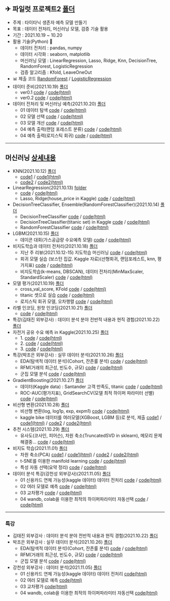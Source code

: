 ## ✈ 파일럿 프로젝트2 [폴더](https://github.com/kbjung/LikeLion_13th_DataCourse/tree/main/codeclass/05_merchine_learning/2021.10.20(pilot_project))
  + 주제 : 타이타닉 생존자 예측 모델 만들기
  + 목표 : 데이터 전처리, 머신러닝 모델, 검증 기술 활용
  + 기간 : 2021.10.19 ~ 10.20
  + 활용 기술(Python) 🔧
    - 데이터 전처리 : pandas, numpy
    - 데이터 시각화 : seaborn, matplotlib
    - 머신러닝 모델 : LinearRegression, Lasso, Ridge, Knn, DecisionTree, RandomForest, LogisticRegression
    - 검증 알고리즘 : Kfold, LeaveOneOut
  + 📊 제출 코드 [RandomForest](https://kbjung.github.io/LikeLion_13th_DataCourse/codeclass/05_merchine_learning/2021.10.20(pilot_project)/2021.10.20-pilot_project_04_예측_출력_(rf_c)(titanic).html) / [LogisticRegression](https://kbjung.github.io/LikeLion_13th_DataCourse/codeclass/05_merchine_learning/2021.10.20(pilot_project)/2021.10.20-pilot_project_04_예측_출력_(lg_c)(titanic).html)
  + 데이터 준비(2021.10.19) [폴더](https://github.com/kbjung/LikeLion_13th_DataCourse/tree/main/codeclass/05_merchine_learning/2021.10.19(pilot_project_%EC%A4%80%EB%B9%84))
    - ver0.1 [code](https://github.com/kbjung/LikeLion_13th_DataCourse/blob/main/codeclass/05_merchine_learning/2021.10.19(pilot_project_%EC%A4%80%EB%B9%84)/2021.10.19-pilot_project_%EC%A4%80%EB%B9%84ver0.1(titanic).ipynb) / [code(html)](https://kbjung.github.io/LikeLion_13th_DataCourse/codeclass/05_merchine_learning/2021.10.19(pilot_project_준비)/2021.10.19-pilot_project_준비ver0.1(titanic).html)
    - ver0.2 [code](https://github.com/kbjung/LikeLion_13th_DataCourse/blob/main/codeclass/05_merchine_learning/2021.10.19(pilot_project_%EC%A4%80%EB%B9%84)/2021.10.19-pilot_project_%EC%A4%80%EB%B9%84ver0.2(titanic).ipynb) / [code(html)](https://kbjung.github.io/LikeLion_13th_DataCourse/codeclass/05_merchine_learning/2021.10.19(pilot_project_준비)/2021.10.19-pilot_project_준비ver0.2(titanic).html)
  + 데이터 전처리 및 머신러닝 예측(2021.10.20) [폴더](https://github.com/kbjung/LikeLion_13th_DataCourse/tree/main/codeclass/05_merchine_learning/2021.10.20(pilot_project))
    - 01 데이터 탐색 [code](https://github.com/kbjung/LikeLion_13th_DataCourse/blob/main/codeclass/05_merchine_learning/2021.10.20(pilot_project)/2021.10.20-pilot_project_01_%EB%8D%B0%EC%9D%B4%ED%84%B0_%ED%83%90%EC%83%89(titanic).ipynb) / [code(html)](https://kbjung.github.io/LikeLion_13th_DataCourse/codeclass/05_merchine_learning/2021.10.20(pilot_project)/2021.10.20-pilot_project_01_데이터_탐색(titanic).html)
    - 02 모델 선택 [code](https://github.com/kbjung/LikeLion_13th_DataCourse/blob/main/codeclass/05_merchine_learning/2021.10.20(pilot_project)/2021.10.20-pilot_project_02_%EB%AA%A8%EB%8D%B8_%EC%84%A0%ED%83%9D(titanic).ipynb) / [code(html)](https://kbjung.github.io/LikeLion_13th_DataCourse/codeclass/05_merchine_learning/2021.10.20(pilot_project)/2021.10.20-pilot_project_02_모델_선택(titanic).html)
    - 03 모델 개선 [code](https://github.com/kbjung/LikeLion_13th_DataCourse/blob/main/codeclass/05_merchine_learning/2021.10.20(pilot_project)/2021.10.20-pilot_project_03_%EB%AA%A8%EB%8D%B8_%EA%B0%9C%EC%84%A0(titanic).ipynb) / [code(html)](https://kbjung.github.io/LikeLion_13th_DataCourse/codeclass/05_merchine_learning/2021.10.20(pilot_project)/2021.10.20-pilot_project_03_모델_개선(titanic).html)
    - 04 예측 출력(랜덤 포레스트 분류) [code](https://github.com/kbjung/LikeLion_13th_DataCourse/blob/main/codeclass/05_merchine_learning/2021.10.20(pilot_project)/2021.10.20-pilot_project_04_%EC%98%88%EC%B8%A1_%EC%B6%9C%EB%A0%A5_(rf_c)(titanic).ipynb) / [code(html)](https://kbjung.github.io/LikeLion_13th_DataCourse/codeclass/05_merchine_learning/2021.10.20(pilot_project)/2021.10.20-pilot_project_04_예측_출력_(rf_c)(titanic).html)
    - 04 예측 출력(로지스틱 회귀) [code](https://github.com/kbjung/LikeLion_13th_DataCourse/blob/main/codeclass/05_merchine_learning/2021.10.20(pilot_project)/2021.10.20-pilot_project_04_%EC%98%88%EC%B8%A1_%EC%B6%9C%EB%A0%A5_(lg_c)(titanic).ipynb) / [code(html)](https://kbjung.github.io/LikeLion_13th_DataCourse/codeclass/05_merchine_learning/2021.10.20(pilot_project)/2021.10.20-pilot_project_04_예측_출력_(lg_c)(titanic).html)

---

## 머신러닝 [상세내용](https://github.com/kbjung/LikeLion_13th_DataCourse/tree/main/codeclass/05_merchine_learning)
  + KNN(2021.10.12) [폴더](https://github.com/kbjung/LikeLion_13th_DataCourse/tree/main/codeclass/05_merchine_learning/2021.10.12)
    - [code1](https://github.com/kbjung/LikeLion_13th_DataCourse/blob/main/codeclass/05_merchine_learning/2021.10.12/01_ML.ipynb) / [code1(html)](https://kbjung.github.io/LikeLion_13th_DataCourse/codeclass/05_merchine_learning/2021.10.12/01_ML.html)
    - [code2](https://github.com/kbjung/LikeLion_13th_DataCourse/blob/main/codeclass/05_merchine_learning/2021.10.12/02_KNN.ipynb) / [code2(html)](https://kbjung.github.io/LikeLion_13th_DataCourse/codeclass/05_merchine_learning/2021.10.12/02_KNN.html)
  + LinearRegression(2021.10.13) [folder](https://github.com/kbjung/LikeLion_13th_DataCourse/tree/main/codeclass/05_merchine_learning/2021.10.13)
    - [code](https://github.com/kbjung/LikeLion_13th_DataCourse/blob/main/codeclass/05_merchine_learning/2021.10.13/2021.10.13_01_LR.ipynb) / [code(html)](https://kbjung.github.io/LikeLion_13th_DataCourse/codeclass/05_merchine_learning/2021.10.13/2021.10.13_01_LR.html) 
    - Lasso, Ridge(house_price in Kaggle) [code](https://github.com/kbjung/LikeLion_13th_DataCourse/blob/main/codeclass/05_merchine_learning/2021.10.13/2021.10.13-02_house_price.ipynb) / [code(html)](https://kbjung.github.io/LikeLion_13th_DataCourse/codeclass/05_merchine_learning/2021.10.13/2021.10.13-02_house_price.html)
  + DecisionTreeClassifier, Ensemble(RandomForestClassifier)(2021.10.14) [폴더](https://github.com/kbjung/LikeLion_13th_DataCourse/tree/main/codeclass/05_merchine_learning/2021.10.14)
    - DecisionTreeClassifier [code](https://github.com/kbjung/LikeLion_13th_DataCourse/blob/main/codeclass/05_merchine_learning/2021.10.14/2021.10.14_01_decisiontree(colab).ipynb) / [code(html)](https://kbjung.github.io/LikeLion_13th_DataCourse/codeclass/05_merchine_learning/2021.10.14/2021.10.14_01_decisiontree(colab).html)
    - DecisionTreeClassifier(titanic set) in Kaggle [code](https://github.com/kbjung/LikeLion_13th_DataCourse/blob/main/codeclass/05_merchine_learning/2021.10.14/2021.10.14_02-decisiontree-titanic(kaggle).ipynb) / [code(html)](https://kbjung.github.io/LikeLion_13th_DataCourse/codeclass/05_merchine_learning/2021.10.14/2021.10.14_02-decisiontree-titanic.html)
    - RandomForestClassifier [code](https://github.com/kbjung/LikeLion_13th_DataCourse/blob/main/codeclass/05_merchine_learning/2021.10.14/2021.10.14_03_random_forest(colab).ipynb) / [code(html)](https://kbjung.github.io/LikeLion_13th_DataCourse/codeclass/05_merchine_learning/2021.10.14/2021.10.14_03_random_forest(colab).html)
  + LGBM(2021.10.15) [폴더](https://github.com/kbjung/LikeLion_13th_DataCourse/tree/main/codeclass/05_merchine_learning/2021.10.15)
    - 데이콘 대회(가스공급량 수요예측 모델) [code](https://github.com/kbjung/LikeLion_13th_DataCourse/blob/main/codeclass/05_merchine_learning/2021.10.15/2021.10.15_01_gas_supply(dacon).ipynb) / [code(html)](https://kbjung.github.io/LikeLion_13th_DataCourse/codeclass/05_merchine_learning/2021.10.15/2021.10.15_01_gas_supply(dacon).html)
  + 비지도학습과 데이터 전처리(2021.10.18) [폴더](https://github.com/kbjung/LikeLion_13th_DataCourse/tree/main/codeclass/05_merchine_learning/2021.10.18)
    - 지난 주 리뷰(2021.10.12-15) 지도학습 머신러닝 [code](https://github.com/kbjung/LikeLion_13th_DataCourse/blob/main/codeclass/05_merchine_learning/2021.10.18/2021.10.18-01_review(2021.10.12-15).ipynb) / [code(html)](https://kbjung.github.io/LikeLion_13th_DataCourse/codeclass/05_merchine_learning/2021.10.18/2021.10.18-01_review(2021.10.12-15).html)
    - 회귀 모델 실습 (보스턴 집값. Kaggle 자료)(선형회귀, 랜덤포레스트, knn, 평가지표) [code](https://github.com/kbjung/LikeLion_13th_DataCourse/blob/main/codeclass/05_merchine_learning/2021.10.18/2021.10.18-02_ML.ipynb) / [code(html)](https://kbjung.github.io/LikeLion_13th_DataCourse/codeclass/05_merchine_learning/2021.10.18/2021.10.18-02_ML.html)
    - 비지도학습(k-means, DBSCAN), 데이터 전처리(MinMaxScaler, StandardScaler) [code](https://github.com/kbjung/LikeLion_13th_DataCourse/blob/main/codeclass/05_merchine_learning/2021.10.18/2021.10.18-03_%EB%B9%84%EC%A7%80%EB%8F%84%ED%95%99%EC%8A%B5%EA%B3%BC_%EB%8D%B0%EC%9D%B4%ED%84%B0_%EC%A0%84%EC%B2%98%EB%A6%AC.ipynb) / [code(html)](https://kbjung.github.io/LikeLion_13th_DataCourse/codeclass/05_merchine_learning/2021.10.18/2021.10.18-03_비지도학습과_데이터_전처리.html)
  + 모델 평가(2021.10.19) [폴더](https://github.com/kbjung/LikeLion_13th_DataCourse/tree/main/codeclass/05_merchine_learning/2021.10.19)
    - cross_val_score, KFold [code](https://github.com/kbjung/LikeLion_13th_DataCourse/blob/main/codeclass/05_merchine_learning/2021.10.19/2021.10.19-02_%EB%AA%A8%EB%8D%B8_%ED%8F%89%EA%B0%80.ipynb) / [code(html)](https://kbjung.github.io/LikeLion_13th_DataCourse/codeclass/05_merchine_learning/2021.10.19/2021.10.19-02_모델_평가.html)
    - titanic 셋으로 실습 [code](https://github.com/kbjung/LikeLion_13th_DataCourse/blob/main/codeclass/05_merchine_learning/2021.10.19/2021.10.19-03_%EB%AA%A8%EB%8D%B8_%ED%8F%89%EA%B0%80_%EC%8B%A4%EC%8A%B5(titanic).ipynb) / [code(html)](https://kbjung.github.io/LikeLion_13th_DataCourse/codeclass/05_merchine_learning/2021.10.19/2021.10.19-03_모델_평가_실습(titanic).html)
    - 로지스틱 회귀 모델, 오차행렬 [code](https://github.com/kbjung/LikeLion_13th_DataCourse/blob/main/codeclass/05_merchine_learning/2021.10.19/2021.10.19-04_%EC%9D%B4%EC%A7%84%EB%B6%84%EB%A5%98_%ED%8F%89%EA%B0%80%EC%A7%80%ED%91%9C.ipynb) / [code(html)](https://kbjung.github.io/LikeLion_13th_DataCourse/codeclass/05_merchine_learning/2021.10.19/2021.10.19-04_이진분류_평가지표.html)
  + 라벨 인코딩, 원핫 인코딩(2021.10.21) [폴더](https://github.com/kbjung/LikeLion_13th_DataCourse/tree/main/codeclass/05_merchine_learning/2021.10.21)
    - [code](https://github.com/kbjung/LikeLion_13th_DataCourse/blob/main/codeclass/05_merchine_learning/2021.10.21/2021.10.21-%EB%9D%BC%EB%B2%A8%EC%9D%B8%EC%BD%94%EB%94%A9_%EC%9B%90%ED%95%AB%EC%9D%B8%EC%BD%94%EB%94%A9.ipynb) / [code(html)](https://kbjung.github.io/LikeLion_13th_DataCourse/codeclass/05_merchine_learning/2021.10.21/2021.10.21-라벨인코딩_원핫인코딩.html)
  + 특강(김태진 외부강사) : 데이터 분석 분야 전반적 내용과 현직 경험(2021.10.22) [폴더](https://github.com/kbjung/LikeLion_13th_DataCourse/tree/main/codeclass/05_merchine_learning/2021.10.22(%ED%8A%B9%EA%B0%95))
  + 자전거 공유 수요 예측 in Kaggle(2021.10.25) [폴더](https://github.com/kbjung/LikeLion_13th_DataCourse/tree/main/codeclass/05_merchine_learning/2021.10.25)
    - 1\. [code](https://github.com/kbjung/LikeLion_13th_DataCourse/blob/main/codeclass/05_merchine_learning/2021.10.25/2021.10.25-01_bike.ipynb) / [code(html)](https://kbjung.github.io/LikeLion_13th_DataCourse/codeclass/05_merchine_learning/2021.10.25/2021.10.25-01_bike.html)
    - 2\. [code](https://github.com/kbjung/LikeLion_13th_DataCourse/blob/main/codeclass/05_merchine_learning/2021.10.25/2021.10.25-02_bike.ipynb) / [code(html)](https://kbjung.github.io/LikeLion_13th_DataCourse/codeclass/05_merchine_learning/2021.10.25/2021.10.25-02_bike.html)
    - 3\. [code](https://github.com/kbjung/LikeLion_13th_DataCourse/blob/main/codeclass/05_merchine_learning/2021.10.25/2021.10.25-03_bike.ipynb) / [code(html)](https://kbjung.github.io/LikeLion_13th_DataCourse/codeclass/05_merchine_learning/2021.10.25/2021.10.25-03_bike.html)
  + 특강(박조은 외부강사) : 실무 데이터 분석(2021.10.26) [폴더](https://github.com/kbjung/LikeLion_13th_DataCourse/tree/main/codeclass/05_merchine_learning/2021.10.26(%ED%8A%B9%EA%B0%95))
    - EDA(탐색적 데이터 분석)(Cohort, 잔존률 분석) [code](https://github.com/kbjung/LikeLion_13th_DataCourse/blob/main/codeclass/05_merchine_learning/2021.10.26(%ED%8A%B9%EA%B0%95)/01-basic-eda-input.ipynb) / [code(html)](https://kbjung.github.io/LikeLion_13th_DataCourse/codeclass/05_merchine_learning/2021.10.26(특강)/01-basic-eda-input.html)
    - RFM(거래의 최근성, 빈도수, 규모) [code](https://github.com/kbjung/LikeLion_13th_DataCourse/blob/main/codeclass/05_merchine_learning/2021.10.26(%ED%8A%B9%EA%B0%95)/02-RFM-input.ipynb) / [code(html)](https://kbjung.github.io/LikeLion_13th_DataCourse/codeclass/05_merchine_learning/2021.10.26(특강)/02-RFM-input.html)
    - 군집 모델 분석 [code](https://github.com/kbjung/LikeLion_13th_DataCourse/blob/main/codeclass/05_merchine_learning/2021.10.26(%ED%8A%B9%EA%B0%95)/03-clustering-input.ipynb) / [code(html)](https://kbjung.github.io/LikeLion_13th_DataCourse/codeclass/05_merchine_learning/2021.10.26(특강)/03-clustering-input.html)
  + GradientBoosting(2021.10.27) [폴더](https://github.com/kbjung/LikeLion_13th_DataCourse/tree/main/codeclass/05_merchine_learning/2021.10.27)
    - 데이터(Kaggle data) : Santander 고객 만족도, titanic [code](https://github.com/kbjung/LikeLion_13th_DataCourse/blob/main/codeclass/05_merchine_learning/2021.10.27/2021.10.27-01_GradientBoosting.ipynb) / [code(html)](https://kbjung.github.io/LikeLion_13th_DataCourse/codeclass/05_merchine_learning/2021.10.27/2021.10.27-01_GradientBoosting.html)
    - ROC-AUC(평가지표), GridSearchCV(모델 최적 하이퍼 파라미터 선별) [code](https://github.com/kbjung/LikeLion_13th_DataCourse/blob/main/codeclass/05_merchine_learning/2021.10.27/2021.10.27-02_santander.ipynb) / [code(html)](https://kbjung.github.io/LikeLion_13th_DataCourse/codeclass/05_merchine_learning/2021.10.27/2021.10.27-02_santander.html)
  + 비선형 변환(2021.10.28) [폴더](https://github.com/kbjung/LikeLion_13th_DataCourse/tree/main/codeclass/05_merchine_learning/2021.10.28)
    - 비선형 변환(log, log1p, exp, expm1) [code](https://github.com/kbjung/LikeLion_13th_DataCourse/blob/main/codeclass/05_merchine_learning/2021.10.28/2021.10.28-01_%EB%B9%84%EC%84%A0%ED%98%95_%EB%B3%80%ED%99%98.ipynb) / [code(html)](https://kbjung.github.io/LikeLion_13th_DataCourse/codeclass/05_merchine_learning/2021.10.28/2021.10.28-01_비선형_변환.html)
    - kaggle bike 데이터를 여러모델(XGBoost, LGBM 등)로 분석, 제출 [code1](https://github.com/kbjung/LikeLion_13th_DataCourse/blob/main/codeclass/05_merchine_learning/2021.10.28/2021.10.28-02_bike.ipynb) / [code1(html)](https://kbjung.github.io/LikeLion_13th_DataCourse/codeclass/05_merchine_learning/2021.10.28/2021.10.28-02_bike.html) / [code2](https://github.com/kbjung/LikeLion_13th_DataCourse/blob/main/codeclass/05_merchine_learning/2021.10.28/2021.10.28-03_bike.ipynb) / [code2(html)](https://kbjung.github.io/LikeLion_13th_DataCourse/codeclass/05_merchine_learning/2021.10.28/2021.10.28-03_bike.html)
  + 추천 시스템(2021.10.29) [폴더](https://github.com/kbjung/LikeLion_13th_DataCourse/tree/main/codeclass/05_merchine_learning/2021.10.29)
    - 유사도(코사인, 피어슨), 차원 축소(TruncatedSVD in sklearn), 메모리 문제 해결중... [code](https://github.com/kbjung/LikeLion_13th_DataCourse/blob/main/codeclass/05_merchine_learning/2021.10.29/2021.10.29-01_%EC%B6%94%EC%B2%9C_%EC%8B%9C%EC%8A%A4%ED%85%9C.ipynb) / [code(html)](https://kbjung.github.io/LikeLion_13th_DataCourse/codeclass/05_merchine_learning/2021.10.29/2021.10.29-01_추천_시스템.html)
  + 비지도 학습(2021.11.01) [폴더](https://github.com/kbjung/LikeLion_13th_DataCourse/tree/main/codeclass/05_merchine_learning/2021.11.01)
    - 차원 축소(PCA) [code1](https://github.com/kbjung/LikeLion_13th_DataCourse/blob/main/codeclass/05_merchine_learning/2021.11.01/2021.11.01-01_%EC%B0%A8%EC%9B%90%EC%B6%95%EC%86%8C_PCA.ipynb) / [code1(html)](https://kbjung.github.io/LikeLion_13th_DataCourse/codeclass/05_merchine_learning/2021.11.01/2021.11.01-01_차원축소_PCA.html) / [code2](https://github.com/kbjung/LikeLion_13th_DataCourse/blob/main/codeclass/05_merchine_learning/2021.11.01/2021.11.01-02_PCA.ipynb) / [code2(html)](https://kbjung.github.io/LikeLion_13th_DataCourse/codeclass/05_merchine_learning/2021.11.01/2021.11.01-02_PCA.html)
    - t-SNE를 이용한 manifold learning [code](https://github.com/kbjung/LikeLion_13th_DataCourse/blob/main/codeclass/05_merchine_learning/2021.11.01/2021.11.01-03_PCA_%EC%B0%A8%EC%9B%90_%EC%B6%95%EC%86%8C-tsne.ipynb) / [code(html)](https://kbjung.github.io/LikeLion_13th_DataCourse/codeclass/05_merchine_learning/2021.11.01/2021.11.01-03_PCA_차원_축소-tsne.html)
    - 특성 자동 선택(요약 정리) [code](https://github.com/kbjung/LikeLion_13th_DataCourse/blob/main/codeclass/05_merchine_learning/2021.11.01/2021.11.01-04_%ED%8A%B9%EC%84%B1_%EC%9E%90%EB%8F%99_%EC%84%A0%ED%83%9D.ipynb) / [code(html)](https://kbjung.github.io/LikeLion_13th_DataCourse/codeclass/05_merchine_learning/2021.11.01/2021.11.01-04_특성_자동_선택.html)
  + 데이터 분석 특강(강천성 외부강사)(2021.11.05) [폴더](https://github.com/kbjung/LikeLion_13th_DataCourse/tree/main/codeclass/05_merchine_learning/2021.11.05)
    - 01 신용카드 연체 가능성(kaggle 데이터) 데이터 전처리 [code](https://github.com/kbjung/LikeLion_13th_DataCourse/blob/main/codeclass/05_merchine_learning/2021.11.05/code/Lab_01_Data_preprocess.ipynb) / [code(html)](https://kbjung.github.io/LikeLion_13th_DataCourse/codeclass/05_merchine_learning/2021.11.05/code/Lab_01_Data_preprocess.html)
    - 02 여러 모델로 예측 [code](https://github.com/kbjung/LikeLion_13th_DataCourse/blob/main/codeclass/05_merchine_learning/2021.11.05/code/Lab_02_Classification.ipynb) / [code(html)](https://kbjung.github.io/LikeLion_13th_DataCourse/codeclass/05_merchine_learning/2021.11.05/code/Lab_02_Classification.html)
    - 03 교차평가 [code](https://github.com/kbjung/LikeLion_13th_DataCourse/blob/main/codeclass/05_merchine_learning/2021.11.05/code/Lab_03_Model_Validation.ipynb) / [code(html)](https://kbjung.github.io/LikeLion_13th_DataCourse/codeclass/05_merchine_learning/2021.11.05/code/Lab_03_Model_Validation.html)
    - 04 wandb, colab을 이용한 최적의 하이퍼파라미터 자동선택 [code](https://github.com/kbjung/LikeLion_13th_DataCourse/blob/main/codeclass/05_merchine_learning/2021.11.05/mycode/Lab_04_WanDB.ipynb) / [code(html)](https://kbjung.github.io/LikeLion_13th_DataCourse/codeclass/05_merchine_learning/2021.11.05/mycode/Lab_04_WanDB.html)
---
### 특강
+ 김태진 외부강사 : 데이터 분석 분야 전반적 내용과 현직 경험(2021.10.22) [폴더](https://github.com/kbjung/LikeLion_13th_DataCourse/tree/main/codeclass/05_merchine_learning/2021.10.22(%ED%8A%B9%EA%B0%95))
+ 박조은 외부강사 : 실무 데이터 분석(2021.10.26) [폴더](https://github.com/kbjung/LikeLion_13th_DataCourse/tree/main/codeclass/05_merchine_learning/2021.10.26(%ED%8A%B9%EA%B0%95))
  - EDA(탐색적 데이터 분석)(Cohort, 잔존률 분석) [code](https://github.com/kbjung/LikeLion_13th_DataCourse/blob/main/codeclass/05_merchine_learning/2021.10.26(%ED%8A%B9%EA%B0%95)/01-basic-eda-input.ipynb) / [code(html)](https://kbjung.github.io/LikeLion_13th_DataCourse/codeclass/05_merchine_learning/2021.10.26(특강)/01-basic-eda-input.html)
  - RFM(거래의 최근성, 빈도수, 규모) [code](https://github.com/kbjung/LikeLion_13th_DataCourse/blob/main/codeclass/05_merchine_learning/2021.10.26(%ED%8A%B9%EA%B0%95)/02-RFM-input.ipynb) / [code(html)](https://kbjung.github.io/LikeLion_13th_DataCourse/codeclass/05_merchine_learning/2021.10.26(특강)/02-RFM-input.html)
  - 군집 모델 분석 [code](https://github.com/kbjung/LikeLion_13th_DataCourse/blob/main/codeclass/05_merchine_learning/2021.10.26(%ED%8A%B9%EA%B0%95)/03-clustering-input.ipynb) / [code(html)](https://kbjung.github.io/LikeLion_13th_DataCourse/codeclass/05_merchine_learning/2021.10.26(특강)/03-clustering-input.html)
+ 강천성 외부강사 : 데이터 분석(2021.11.05) [폴더](https://github.com/kbjung/LikeLion_13th_DataCourse/tree/main/codeclass/05_merchine_learning/2021.11.05)
  - 01 신용카드 연체 가능성(kaggle 데이터) 데이터 전처리 [code(html)](https://kbjung.github.io/LikeLion_13th_DataCourse/codeclass/05_merchine_learning/2021.11.05/code/Lab_01_Data_preprocess.html)
  - 02 여러 모델로 예측 [code(html)](https://kbjung.github.io/LikeLion_13th_DataCourse/codeclass/05_merchine_learning/2021.11.05/code/Lab_02_Classification.html)
  - 03 교차평가 [code(html)](https://kbjung.github.io/LikeLion_13th_DataCourse/codeclass/05_merchine_learning/2021.11.05/code/Lab_03_Model_Validation.html)
  - 04 wandb, colab을 이용한 최적의 하이퍼파라미터 자동선택 [code(html)](https://kbjung.github.io/LikeLion_13th_DataCourse/codeclass/05_merchine_learning/2021.11.05/mycode/Lab_04_WanDB.html)
